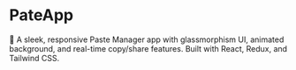 # PateApp
🌊 A sleek, responsive Paste Manager app with glassmorphism UI, animated background, and real-time copy/share features. Built with React, Redux, and Tailwind CSS.
